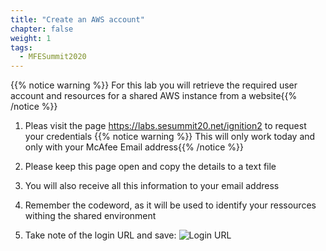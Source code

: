 ```yaml
---
title: "Create an AWS account"
chapter: false
weight: 1
tags:
  - MFESummit2020
---
```


{{% notice warning %}}
For this lab you will retrieve the required user account and resources for a shared AWS instance from a website{{% /notice %}}

1. Pleas visit the page <a href="https://labs.sesummit20.net/ignition2/" target="_blank">https://labs.sesummit20.net/ignition2</a> to request your credentials
{{% notice warning %}}
This will only work today and only with your McAfee Email address{{% /notice %}}

1. Please keep this page open and copy the details to a text file

1. You will also receive all this information to your email address

1. Remember the codeword, as it will be used to identify your ressources withing the shared environment

1. Take note of the login URL and save:
![Login URL](/images/iam-4-save-url.png)
